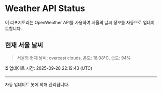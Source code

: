 
# Weather API Status

이 리포지토리는 OpenWeather API를 사용하여 서울의 날씨 정보를 자동으로 업데이트합니다.

## 현재 서울 날씨
> 서울의 현재 날씨: overcast clouds, 온도: 18.08°C, 습도: 94%

⏳ 업데이트 시간: 2025-09-28 22:19:43 (UTC)

---
자동 업데이트 봇에 의해 관리됩니다.
